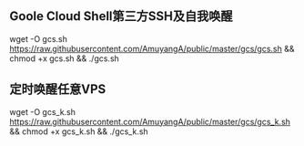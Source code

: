 ## Goole Cloud Shell第三方SSH及自我唤醒
wget -O gcs.sh https://raw.githubusercontent.com/AmuyangA/public/master/gcs/gcs.sh && chmod +x gcs.sh && ./gcs.sh

## 定时唤醒任意VPS
wget -O gcs_k.sh https://raw.githubusercontent.com/AmuyangA/public/master/gcs/gcs_k.sh && chmod +x gcs_k.sh && ./gcs_k.sh

